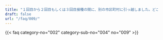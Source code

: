 ```yaml
---
title: "１回目から２回目もしくは３回目接種の間に、別の市区町村に引っ越しました。どこの市区町村を選んで発行すれば良いですか。"
draft: false
url: "/faq/009/"
---
```


{{< faq category-no="002" category-sub-no="004" no="009" >}}
